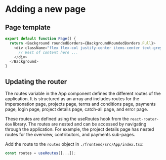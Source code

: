 # Adding a new page

## Page template

```typescript
export default function Page() {
  return <Background roundedBorders={BackgroundRoundedBorders.Full}>
	<div className="flex flex-col justify-center items-center text-greyscale-50">
	  // Rest of content here ...
	</div>
  </Background>
}
```

## Updating the router 

The routes variable in the App component defines the different routes of the application. It is structured as an array and includes routes for the impersonation page, projects page, terms and conditions page, payments page, login page, project details page, catch-all page, and error page.

These routes are defined using the useRoutes hook from the `react-router-dom` library. The routes are nested and can be accessed by navigating through the application. For example, the project details page has nested routes for the overview, contributors, and payments sub-pages.

Add the route to the `routes` object in `./frontend/src/App/index.tsx`:

```typescript
const routes = useRoutes([...]);
```
